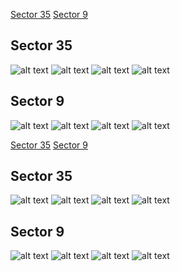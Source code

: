 [Sector 35](#sector35)
[Sector 9](#sector9)

<a name = "sector35"></a>
## Sector 35
![alt text](/tt/EPIC_201498078_Sector_35/EPIC_201498078_Sector_35_a_TimeSeries.png)
![alt text](/tt/EPIC_201498078_Sector_35/EPIC_201498078_Sector_35_b_FoldedLightCurve.png)
![alt text](/tt/EPIC_201498078_Sector_35/EPIC_201498078_Sector_35_b_IndividualTransitsWithFit.png)
![alt text](/tt/EPIC_201498078_Sector_35/EPIC_201498078_Sector_35_c_TimingResiduals.png)

<a name = "sector9"></a>
## Sector 9
![alt text](/tt/EPIC_201498078_Sector_9/EPIC_201498078_Sector_9_a_TimeSeries.png)
![alt text](/tt/EPIC_201498078_Sector_9/EPIC_201498078_Sector_9_b_FoldedLightCurve.png)
![alt text](/tt/EPIC_201498078_Sector_9/EPIC_201498078_Sector_9_b_IndividualTransitsWithFit.png)
![alt text](/tt/EPIC_201498078_Sector_9/EPIC_201498078_Sector_9_c_TimingResiduals.png)

[Sector 35](#sector35)
[Sector 9](#sector9)

<a name = "sector35"></a>
## Sector 35
![alt text](/tt/EPIC_201498078_Sector_35/EPIC_201498078_Sector_35_a_TimeSeries.png)
![alt text](/tt/EPIC_201498078_Sector_35/EPIC_201498078_Sector_35_b_FoldedLightCurve.png)
![alt text](/tt/EPIC_201498078_Sector_35/EPIC_201498078_Sector_35_b_IndividualTransitsWithFit.png)
![alt text](/tt/EPIC_201498078_Sector_35/EPIC_201498078_Sector_35_c_TimingResiduals.png)

<a name = "sector9"></a>
## Sector 9
![alt text](/tt/EPIC_201498078_Sector_9/EPIC_201498078_Sector_9_a_TimeSeries.png)
![alt text](/tt/EPIC_201498078_Sector_9/EPIC_201498078_Sector_9_b_FoldedLightCurve.png)
![alt text](/tt/EPIC_201498078_Sector_9/EPIC_201498078_Sector_9_b_IndividualTransitsWithFit.png)
![alt text](/tt/EPIC_201498078_Sector_9/EPIC_201498078_Sector_9_c_TimingResiduals.png)

